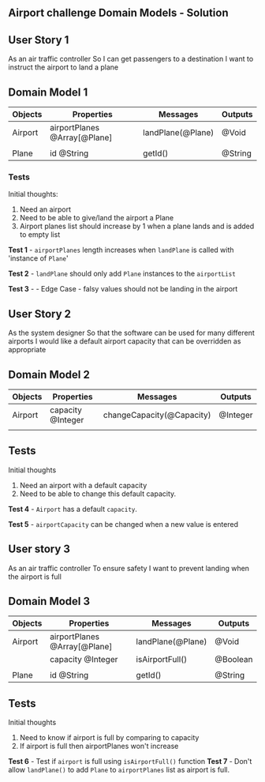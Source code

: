 ## Airport challenge Domain Models - Solution

## User Story 1

As an air traffic controller
So I can get passengers to a destination
I want to instruct the airport to land a plane

## Domain Model 1

| Objects | Properties                   | Messages          | Outputs |
| ------- | ---------------------------- | ----------------- | ------- |
| Airport | airportPlanes @Array[@Plane] | landPlane(@Plane) | @Void   |
|         |                              |                   |         |
| Plane   | id @String                   | getId()           | @String |

### Tests

Initial thoughts:

1. Need an airport
2. Need to be able to give/land the airport a Plane
3. Airport planes list should increase by 1 when a plane lands and is added to empty list

**Test 1** - `airportPlanes` length increases when `landPlane` is called with 'instance of `Plane`'

**Test 2** - `landPlane` should only add `Plane` instances to the `airportList`

**Test 3** - - Edge Case - falsy values should not be landing in the airport

## User Story 2

As the system designer
So that the software can be used for many different airports
I would like a default airport capacity that can be overridden as appropriate

## Domain Model 2

| Objects | Properties        | Messages                  | Outputs  |
| ------- | ----------------- | ------------------------- | -------- |
| Airport | capacity @Integer | changeCapacity(@Capacity) | @Integer |
|         |                   |                           |          |

## Tests

Initial thoughts

1. Need an airport with a default capacity
2. Need to be able to change this default capacity.

**Test 4** - `Airport` has a default `capacity`.

**Test 5** - `airportCapacity` can be changed when a new value is entered

## User story 3

As an air traffic controller
To ensure safety
I want to prevent landing when the airport is full

## Domain Model 3

| Objects | Properties                   | Messages          | Outputs  |
| ------- | ---------------------------- | ----------------- | -------- |
| Airport | airportPlanes @Array[@Plane] | landPlane(@Plane) | @Void    |
|         | capacity @Integer            | isAirportFull()   | @Boolean |
|         |                              |                   |          |
| Plane   | id @String                   | getId()           | @String  |

## Tests

Initial thoughts

1. Need to know if airport is full by comparing to capacity
2. If airport is full then airportPlanes won't increase

**Test 6** - Test if `airport` is full using `isAirportFull()` function
**Test 7** - Don't allow `landPlane()` to add `Plane` to `airportPlanes` list as airport is full.
